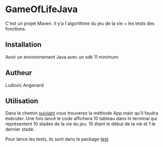 # GameOfLifeJava
C'est un projet Maven.
Il y'a l'algorithme du jeu de la vie + les tests des fonctions.
## Installation

Avoir un environnement Java avec un sdk 11 minimum.

## Autheur
Ludovic Angenard

## Utilisation
Dans le chemin [suiviant](/src/main/java/org/example/App.java) vous trouverez la méthode App.main qu'il faudra éxécuter.
Une fois lancé le code affichera 10 tableau dans le terminal qui représentent 10 stades de la vie du jeu. 10 étant le début de la vie et 1 le dernier stade.

Pour lance les tests, ils sont dans le package [test](/src/test/java/org/example/CelluleTest.java)